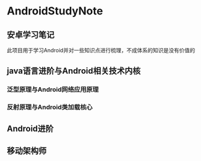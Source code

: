 # AndroidStudyNote
## 安卓学习笔记
此项目用于学习Android并对一些知识点进行梳理，不成体系的知识是没有价值的
## java语言进阶与Android相关技术内核
### 泛型原理与Android网络应用原理
### 反射原理与Android类加载核心
## Android进阶
## 移动架构师
